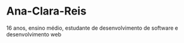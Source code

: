# Ana-Clara-Reis
16 anos, ensino médio, estudante de desenvolvimento de software e desenvolvimento web
